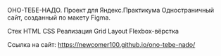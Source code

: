 ОНО-ТЕБЕ-НАДО. Проект для Яндекс.Практикума
Одностраничный сайт, созданный по макету Figma. 

Стек
HTML
CSS
Реализация
Grid Layout
Flexbox-вёрстка

Ссылка на сайт:
https://newcomer100.github.io/ono-tebe-nado/